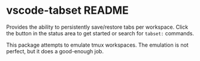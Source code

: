 # vscode-tabset README

Provides the ability to persistently save/restore tabs per workspace. Click the
button in the status area to get started or search for `tabset:` commands.

This package attempts to emulate tmux workspaces. The emulation is not perfect,
but it does a good-enough job.
